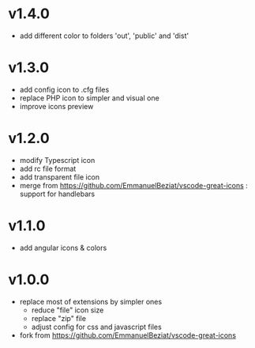 # v1.4.0

* add different color to folders 'out', 'public' and 'dist'

# v1.3.0

* add config icon to .cfg files
* replace PHP icon to simpler and visual one
* improve icons preview

# v1.2.0

* modify Typescript icon
* add rc file format
* add transparent file icon
* merge from https://github.com/EmmanuelBeziat/vscode-great-icons : support for handlebars

# v1.1.0

* add angular icons & colors

# v1.0.0

* replace most of extensions by simpler ones
    - reduce "file" icon size
    - replace "zip" file
    - adjust config for css and javascript files
* fork from https://github.com/EmmanuelBeziat/vscode-great-icons